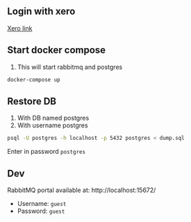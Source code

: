 ## Login with xero

[Xero link](https://login.xero.com/identity/connect/authorize?response_type=code&client_id=E34D71D2195E4DB68159D3AF5C6B171B&redirect_uri=http://localhost:3000/api/oauth&scope=openid+profile+email+accounting.transactions+offline_access+accounting.reports.read+accounting.settings+accounting.contacts+files+assets)

## Start docker compose

1. This will start rabbitmq and postgres

```bash
docker-compose up
```

## Restore DB

1. With DB named postgres
1. With username postgres

```bash
psql -U postgres -h localhost -p 5432 postgres < dump.sql
```

Enter in password `postgres`

## Dev

RabbitMQ portal available at: http://localhost:15672/

- Username: `guest`
- Password: `guest`
